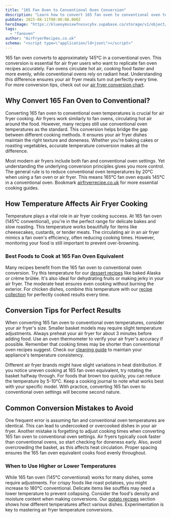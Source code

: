 ```yaml
---
title: "165 Fan Oven to Conventional Oven Conversion"
description: "Learn how to convert 165 fan oven to conventional oven temperatures for flawless air fryer cooking with our simple guide and handy tips."
pubDate: 2025-08-11T00:00:00.000Z
heroImage: "https://klueoymssxwfnxsvcyhv.supabase.co/storage/v1/object/public/md/165-fan-oven-to-conventional-oven-conversion-83837f94.png"
tags:
  - "fanoven"
author: "AirFryerRecipes.co.uk"
schema: "<script type=\"application/ld+json\"></script>"
---
```


<p>165 fan oven converts to approximately 145°C in a conventional oven. This conversion is essential for air fryer users who want to replicate fan oven recipes accurately. Fan ovens circulate hot air, cooking food faster and more evenly, while conventional ovens rely on radiant heat. Understanding this difference ensures your air fryer meals turn out perfectly every time. For more conversion tips, check out our <a href=https://www.airfryerrecipe.co.uk/air-fryer-conversion-chart>air fryer conversion chart</a>.</p>

<h2>Why Convert 165 Fan Oven to Conventional?</h2>
<p>Converting 165 fan oven to conventional oven temperatures is crucial for air fryer cooking. Air fryers work similarly to fan ovens, circulating hot air around the food. However, many recipes still use conventional oven temperatures as the standard. This conversion helps bridge the gap between different cooking methods. It ensures your air fryer dishes maintain the right texture and doneness. Whether you're baking cakes or roasting vegetables, accurate temperature conversion makes all the difference.</p>

<p>Most modern air fryers include both fan and conventional oven settings. Yet understanding the underlying conversion principles gives you more control. The general rule is to reduce conventional oven temperatures by 20°C when using a fan oven or air fryer. This means 165°C fan oven equals 145°C in a conventional oven. Bookmark <a href=https://www.airfryerrecipe.co.uk>airfryerrecipe.co.uk</a> for more essential cooking guides.</p>

<h2>How Temperature Affects Air Fryer Cooking</h2>
<p>Temperature plays a vital role in air fryer cooking success. At 165 fan oven (145°C conventional), you're in the perfect range for delicate bakes and slow roasting. This temperature works beautifully for items like cheesecakes, custards, or tender meats. The circulating air in an air fryer mimics a fan oven's efficiency, often reducing cooking times. However, monitoring your food is still important to prevent over-browning.</p>

<h3>Best Foods to Cook at 165 Fan Oven Equivalent</h3>
<p>Many recipes benefit from the 165 fan oven to conventional oven conversion. Try this temperature for our <a href=https://www.airfryerrecipe.co.uk/recipe-category/dessert>dessert recipes</a> like baked Alaska or crème brûlée. It's also ideal for dehydrating fruits or making jerky in your air fryer. The moderate heat ensures even cooking without burning the exterior. For chicken dishes, combine this temperature with our <a href=https://www.airfryerrecipe.co.uk/recipes>recipe collection</a> for perfectly cooked results every time.</p>

<h2>Conversion Tips for Perfect Results</h2>
<p>When converting 165 fan oven to conventional oven temperatures, consider your air fryer's size. Smaller basket models may require slight temperature adjustments. Always preheat your air fryer for about 3 minutes before adding food. Use an oven thermometer to verify your air fryer's accuracy if possible. Remember that cooking times may be shorter than conventional oven recipes suggest. Check our <a href=https://www.airfryerrecipe.co.uk/air-fryer-cleaner>cleaning guide</a> to maintain your appliance's temperature consistency.</p>

<p>Different air fryer brands might have slight variations in heat distribution. If you notice uneven cooking at 165 fan oven equivalent, try rotating the basket halfway through. For foods that brown too quickly, you can reduce the temperature by 5-10°C. Keep a cooking journal to note what works best with your specific model. With practice, converting 165 fan oven to conventional oven settings will become second nature.</p>

<h2>Common Conversion Mistakes to Avoid</h2>
<p>One frequent error is assuming fan and conventional oven temperatures are identical. This can lead to undercooked or overcooked dishes in your air fryer. Another mistake is forgetting to adjust cooking times when converting 165 fan oven to conventional oven settings. Air fryers typically cook faster than conventional ovens, so start checking for doneness early. Also, avoid overcrowding the basket, as this affects heat circulation. Proper spacing ensures the 165 fan oven equivalent cooks food evenly throughout.</p>

<h3>When to Use Higher or Lower Temperatures</h3>
<p>While 165 fan oven (145°C conventional) works for many dishes, some require adjustments. For crispy foods like roast potatoes, you might increase to 180°C conventional. Delicate items like soufflés may need a lower temperature to prevent collapsing. Consider the food's density and moisture content when making conversions. Our <a href=https://www.airfryerrecipe.co.uk/recipe-category/potatoes>potato recipes</a> section shows how different temperatures affect various dishes. Experimentation is key to mastering air fryer temperature conversions.</p>